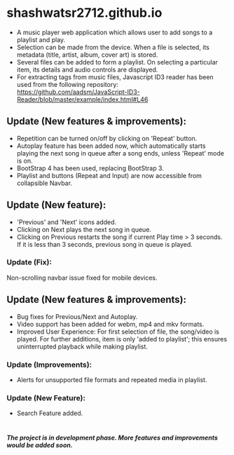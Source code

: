 # shashwatsr2712.github.io
* A music player web application which allows user to add songs to a playlist and play.
* Selection can be made from the device. When a file is selected, its metadata (title, artist, album, cover art) is stored.
* Several files can be added to form a playlist. On selecting a particular item, its details and audio controls are displayed.
* For extracting tags from music files, Javascript ID3 reader has been used from the following repository: https://github.com/aadsm/JavaScript-ID3-Reader/blob/master/example/index.html#L46
## Update (New features & improvements):
* Repetition can be turned on/off by clicking on 'Repeat' button.
* Autoplay feature has been added now, which automatically starts playing the next song in queue after a song ends, unless 'Repeat' mode is on.
* BootStrap 4 has been used, replacing BootStrap 3.
* Playlist and buttons (Repeat and Input) are now accessible from collapsible Navbar. 
## Update (New feature):
* 'Previous' and 'Next' icons added.
* Clicking on Next plays the next song in queue.
* Clicking on Previous restarts the song if current Play time > 3 seconds. If it is less than 3 seconds, previous song in queue is played.   
### Update (Fix):
Non-scrolling navbar issue fixed for mobile devices.
## Update (New features & improvements):
* Bug fixes for Previous/Next and Autoplay.
* Video support has been added for webm, mp4 and mkv formats.
* Improved User Experience: For first selection of file, the song/video is played. For further additions, item is only 'added to playlist'; this ensures uninterrupted playback while making playlist.
### Update (Improvements):
* Alerts for unsupported file formats and repeated media in playlist.
### Update (New Feature):
* Search Feature added.
#
***The project is in development phase. More features and improvements would be added soon.***
